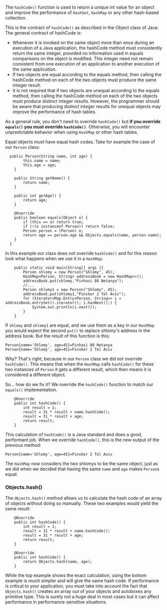 The `hashCode()` function is used to return a unique int value for an object and improve the performance of `HashSet`, `HashMap` or any other hash-based collection.

This is the contract of `hashCode()` as described in the Object class of Java:
The general contract of hashCode is:
- Whenever it is invoked on the same object more than once during an execution of a Java application, the hashCode method must consistently return the same integer, provided no information used in equals comparisons on the object is modified. This integer need not remain consistent from one execution of an application to another execution of the same application.
- If two objects are equal according to the equals method, then calling the hashCode method on each of the two objects must produce the same integer result.
- It is not required that if two objects are unequal according to the equals method, then calling the hashCode method on each of the two objects must produce distinct integer results. However, the programmer should be aware that producing distinct integer results for unequal objects may improve the performance of hash tables.

As a general rule, you don't need to override `hashCode()` but <b>if you override `equals()` you must override `hashCode()`</b>.
Otherwise, you will encounter unpredictable behavior when using `HashMap` or other hash tables.

Equal objects must have equal hash codes.
Take for example the case of our `Person` class:
```
  public Person(String name, int age) {
        this.name = name;
        this.age = age;
    }

    public String getName() {
        return name;
    }

    public int getAge() {
        return age;
    }

    @Override
    public boolean equals(Object o) {
        if (this == o) return true;
        if (!(o instanceof Person)) return false;
        Person person = (Person) o;
        return age == person.age && Objects.equals(name, person.name);
    }
  }
```
In this example our class does not override `hashCode()` and for this reason look what happens when we use it in a `HashMap`:
```
    public static void main(String[] args ){
        Person shlomy = new Person("Shlomy", 45);
        HashMap<Person, String> addressBook = new HashMap<>();
        addressBook.put(shlomy,"Pinhasi 88 Netanya");
        //...
        Person shlomy1 = new Person("Shlomy", 45);
        addressBook.put(shlomy1,"Pinsker 2 Tel Aviv");
        for (Iterator<Map.Entry<Person, String>> i = addressBook.entrySet().iterator(); i.hasNext();) {
            System.out.println(i.next());
        }
    }
```
If `shlomy` and `shlomy1` are equal, and we use them as a key in our `HashMap` you would expect the second `put()` to replace shlomy's address in the address book.
But the result of this function is this:
```
Person{name='Shlomy', age=45}=Pinhasi 88 Netanya
Person{name='Shlomy', age=45}=Pinsker 2 Tel Aviv
```
Why?
That's right, because in our `Person` class we did not override `hashCode()`. This means that when the `HashMap` calls `hashCode()` for these two instances of `Person` it gets a different result, which then means it is considered a different object.

So... how do we fix it?
We override the `hashCode()` function to match our `equals()` implementation.
```
    @Override
    public int hashCode() {
        int result = 1;
        result = 31 * result + name.hashCode();
        result = 31 * result + age;
        return result;
    }
```
This calculation of `hashCode()` is a Java standard and does a good, performant job.
When we override `hashCode()`, this is the new output of the previous method:
```
Person{name='Shlomy', age=45}=Pinsker 2 Tel Aviv
```
The `HashMap` now considers the two shlomys to be the same object, just as we did when we decided that having the same `name` and `age` makes `Person`s equal.

### Objects.hash()
The `Objects.hash()` method allows us to calculate the hash code of an array of objects without doing so manually.
These two examples would yield the same result:
```
    @Override
    public int hashCode() {
        int result = 1;
        result = 31 * result + name.hashCode();
        result = 31 * result + age;
        return result;
    }
```

```
    @Override
    public int hashCode() {
        return Objects.hash(name, age);
    }
```
While the top example shows the exact calculation, using the bottom example is much simpler and will give the same hash code.
If performance is critical to your application, you must take into account the fact that `Objects.hash()` creates an array out of your objects and autoboxes any primitive type.
This is surely not a huge deal in most cases but it can affect performance in performance-sensitive situations.